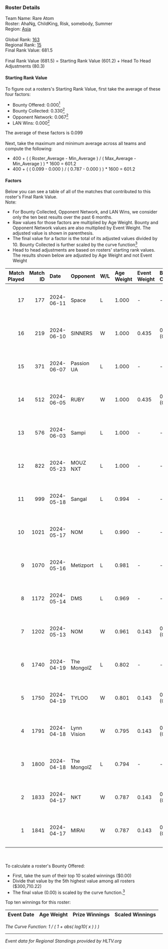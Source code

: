 ### Roster Details<br />
Team Name: Rare Atom<br />
Roster: AhaNg, ChildKing, Risk, somebody, Summer<br />
Region: [Asia]( ../standings_asia.md)<br />
<br />
Global Rank: [163](../standings_global.md)<br />
Regional Rank: [15]( ../standings_asia.md)<br />
Final Rank Value:  681.5<br />
<br />
Final Rank Value (681.5) = Starting Rank Value (601.2) + Head To Head Adjustments (80.3)<br />

#### Starting Rank Value<br />
To figure out a rosters's Starting Rank Value, first take the average of these four factors:<br />
- Bounty Offered: 0.000[<sup>1</sup>](#table2)
- Bounty Collected: 0.330[<sup>2</sup>](#table1)
- Opponent Network: 0.067[<sup>2</sup>](#table1)
- LAN Wins: 0.000[<sup>2</sup>](#table1)

The average of these factors is 0.099<br />
<br />
Next, take the maximum and minimum average across all teams and compute the following:<br />
- 400 + ( ( Roster_Average - Min_Average ) / ( Max_Average - Min_Average ) ) * 1600 = 601.2
- 400 + ( ( 0.099 - 0.000 ) / ( 0.787 - 0.000 ) ) * 1600 = 601.2


#### Factors<br />
Below you can see a table of all of the matches that contributed to this roster's Final Rank Value.<br />
Note:<br />

- For Bounty Collected, Opponent Network, and LAN Wins, we consider only the ten best results over the past 6 months.
- Raw values for those factors are multiplied by Age Weight. Bounty and Opponent Network values are also multiplied by Event Weight. The adjusted value is shown in parenthesis.
- The final value for a factor is the total of its adjusted values divided by 10. Bounty Collected is further scaled by the curve function[<sup>3</sup>](#curveFunction)
- Head to head adjustments are based on rosters' starting rank values. The results shown below are adjusted by Age Weight and not Event Weight
<span id="table1"></span><br />


| Match Played | Match ID | Date       | Opponent    | W/L | Age Weight | Event Weight | Bounty Collected | Opponent Network | LAN Wins  | H2H Adj. | Roster                                   |
| -: | -: | :- | :- | :- | :- | :- | :- | :- | :- | -: | :- |
|           17 |      177 | 2024-06-11 | Space       | L   | 1.000      | -            | -                | -                | -         |    -6.38 | AhaNg, ChildKing, Risk, somebody, Summer |
|           16 |      219 | 2024-06-10 | SINNERS     | W   | 1.000      | 0.435        | 0.045 (0.020)    | 0.782 (0.340)    | 0 (0.000) |    28.24 | AhaNg, ChildKing, Risk, somebody, Summer |
|           15 |      371 | 2024-06-07 | Passion UA  | L   | 1.000      | -            | -                | -                | -         |    -2.83 | AhaNg, ChildKing, Risk, somebody, Summer |
|           14 |      512 | 2024-06-05 | RUBY        | W   | 1.000      | 0.435        | 0.121 (0.053)    | 0.574 (0.249)    | 0 (0.000) |    27.59 | AhaNg, ChildKing, Risk, somebody, Summer |
|           13 |      576 | 2024-06-03 | Sampi       | L   | 1.000      | -            | -                | -                | -         |    -4.98 | AhaNg, ChildKing, Risk, somebody, Summer |
|           12 |      822 | 2024-05-23 | MOUZ NXT    | L   | 1.000      | -            | -                | -                | -         |    -2.65 | AhaNg, ChildKing, Risk, somebody, Summer |
|           11 |      999 | 2024-05-18 | Sangal      | L   | 0.994      | -            | -                | -                | -         |    -2.57 | AhaNg, ChildKing, Risk, somebody, Summer |
|           10 |     1021 | 2024-05-17 | NOM         | L   | 0.990      | -            | -                | -                | -         |   -18.93 | AhaNg, ChildKing, Risk, somebody, Summer |
|            9 |     1070 | 2024-05-16 | Metizport   | L   | 0.981      | -            | -                | -                | -         |    -2.84 | AhaNg, ChildKing, Risk, somebody, Summer |
|            8 |     1172 | 2024-05-14 | DMS         | L   | 0.969      | -            | -                | -                | -         |    -5.96 | AhaNg, ChildKing, Risk, somebody, Summer |
|            7 |     1202 | 2024-05-13 | NOM         | W   | 0.961      | 0.143        | 0.000 (0.000)    | 0.116 (0.016)    | 0 (0.000) |    10.38 | AhaNg, ChildKing, Risk, somebody, Summer |
|            6 |     1740 | 2024-04-19 | The MongolZ | L   | 0.802      | -            | -                | -                | -         |    -0.03 | AhaNg, ChildKing, Risk, somebody, Summer |
|            5 |     1750 | 2024-04-19 | TYLOO       | W   | 0.801      | 0.143        | 0.049 (0.006)    | 0.241 (0.028)    | 0 (0.000) |    18.61 | AhaNg, ChildKing, Risk, somebody, Summer |
|            4 |     1791 | 2024-04-18 | Lynn Vision | W   | 0.795      | 0.143        | 0.126 (0.014)    | 0.258 (0.029)    | 0 (0.000) |    23.79 | AhaNg, ChildKing, Risk, somebody, Summer |
|            3 |     1800 | 2024-04-18 | The MongolZ | L   | 0.794      | -            | -                | -                | -         |    -0.03 | AhaNg, ChildKing, Risk, somebody, Summer |
|            2 |     1833 | 2024-04-17 | NKT         | W   | 0.787      | 0.143        | 0.000 (0.000)    | 0.028 (0.003)    | 0 (0.000) |     8.97 | AhaNg, ChildKing, Risk, somebody, Summer |
|            1 |     1841 | 2024-04-17 | MIRAI       | W   | 0.787      | 0.143        | 0.003 (0.000)    | 0.000 (0.000)    | 0 (0.000) |     9.88 | AhaNg, ChildKing, Risk, somebody, Summer |

<br />
<span id="table2"></span><br />
To calculate a roster's Bounty Offered:<br />

- First, take the sum of their top 10 scaled winnings ($0.00)
- Divide that value by the 5th highest value among all rosters ($300,710.22)
- The final value (0.00) is scaled by the curve function.[<sup>3</sup>](#curveFunction)

Top ten winnings for this roster:<br />

| Event Date | Age Weight | Prize Winnings | Scaled Winnings |
| :- | -: | :- | :- |


<span id="curveFunction"></span>_The Curve Function: 1 / ( 1 + abs( log10( x ) ) )_<br />

---
_Event data for Regional Standings provided by HLTV.org_<br />
